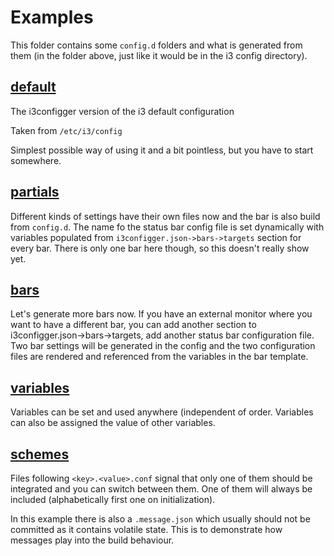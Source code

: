 # Examples

This folder contains some `config.d` folders and what is generated from them (in the folder above, just like it would be in the i3 config directory).

## [default](0-default)

The i3configger version of the i3 default configuration

Taken from `/etc/i3/config`

Simplest possible way of using it and a bit pointless, but you have to start somewhere.

## [partials](1-partials)

Different kinds of settings have their own files now and the bar is also build from `config.d`. The name fo the status bar config file is set dynamically with variables populated from `i3configger.json->bars->targets` section for every bar. There is only one bar here though, so this doesn't really show yet.

## [bars](2-bars)

Let's generate more bars now. If you have an external monitor where you want to have a different bar, you can add another section to i3configger.json->bars->targets, add another status bar configuration file. Two bar settings will be generated in the config and the two configuration files are rendered and referenced from the variables in the bar template.

## [variables](3-variables)

Variables can be set and used anywhere (independent of order. Variables can also be assigned the value of other variables.

## [schemes](4-schemes)

Files following `<key>.<value>.conf` signal that only one of them should be integrated and you can switch between them. One of them will always be included (alphabetically first one on initialization).

In this example there is also a `.message.json` which usually should not be committed as it contains volatile state. This is to demonstrate how messages play into the build behaviour.
